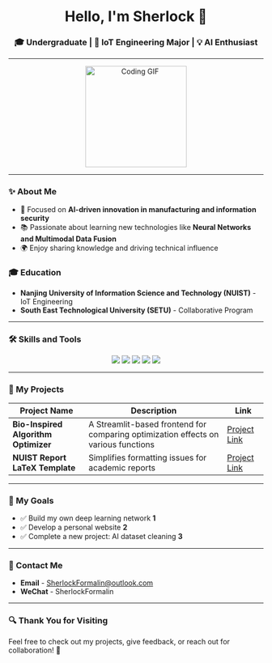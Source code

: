 <h1 align="center">Hello, I'm Sherlock 👋</h1>
<h3 align="center">🎓 Undergraduate | 🚀 IoT Engineering Major | 💡 AI Enthusiast</h3>

---

<p align="center">
  <img src="https://media.giphy.com/media/L8K62iTDkzGX6/giphy.gif" width="200" alt="Coding GIF">
</p>

---

### ✨ About Me
- 🧠 Focused on **AI-driven innovation in manufacturing and information security**  
- 📚 Passionate about learning new technologies like **Neural Networks and Multimodal Data Fusion**  
- 🌍 Enjoy sharing knowledge and driving technical influence  

### 🎓 Education
- **Nanjing University of Information Science and Technology (NUIST)** - IoT Engineering  
- **South East Technological University (SETU)** - Collaborative Program  

---

### 🛠 Skills and Tools
<p align="center">
  <img src="https://img.shields.io/badge/Python-3776AB?style=for-the-badge&logo=python&logoColor=white">
  <img src="https://img.shields.io/badge/Java-007396?style=for-the-badge&logo=java&logoColor=white">
  <img src="https://img.shields.io/badge/SQL-4479A1?style=for-the-badge&logo=postgresql&logoColor=white">
  <img src="https://img.shields.io/badge/C++-00599C?style=for-the-badge&logo=cplusplus&logoColor=white">
  <img src="https://img.shields.io/badge/Streamlit-FF4B4B?style=for-the-badge&logo=streamlit&logoColor=white">
</p>

---

### 🚀 My Projects
| Project Name             | Description                                                             | Link                                              |
|--------------------------|-------------------------------------------------------------------------|---------------------------------------------------|
| **Bio-Inspired Algorithm Optimizer** | A Streamlit-based frontend for comparing optimization effects on various functions | [Project Link](https://github.com/Sherlock0129/Stream) |
| **NUIST Report LaTeX Template**      | Simplifies formatting issues for academic reports                             | [Project Link](https://github.com/Sherlock0129/NUISTReportChinese) |

---

### 🌟 My Goals
- ✅ Build my own deep learning network **1**  
- ✅ Develop a personal website **2**  
- ✅ Complete a new project: AI dataset cleaning **3**  

---

### 🤝 Contact Me
- **Email** - SherlockFormalin@outlook.com  
- **WeChat** - SherlockFormalin 


---

### 🔍 Thank You for Visiting
Feel free to check out my projects, give feedback, or reach out for collaboration! 🙌
